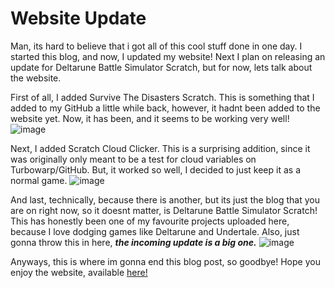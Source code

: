 # Website Update
Man, its hard to believe that i got all of this cool stuff done in one day. I started this blog, and now, I updated my website! Next I plan on releasing an update for Deltarune Battle Simulator Scratch, but for now, lets talk about the website.


First of all, I added Survive The Disasters Scratch. This is something that I added to my GitHub a little while back, however, it hadnt been added to the website yet. Now, it has been, and it seems to be working very well!
![image](https://user-images.githubusercontent.com/90058949/151441554-200b1204-f4ab-4306-a3a2-81bf8408dc1c.png)

Next, I added Scratch Cloud Clicker. This is a surprising addition, since it was originally only meant to be a test for cloud variables on Turbowarp/GitHub. But, it worked so well, I decided to just keep it as a normal game.
![image](https://user-images.githubusercontent.com/90058949/151441647-e9db15f6-2ef7-4732-8231-7eaa0f7c9ad7.png)

And last, technically, because there is another, but its just the blog that you are on right now, so it doesnt matter, is Deltarune Battle Simulator Scratch! This has honestly been one of my favourite projects uploaded here, because I love dodging games like Deltarune and Undertale. Also, just gonna throw this in here, ***the incoming update is a big one.***
![image](https://user-images.githubusercontent.com/90058949/151441719-c5f9eff5-f63d-4965-ac23-cf466ffd3042.png)

Anyways, this is where im gonna end this blog post, so goodbye! Hope you enjoy the website, available 
[here!](https://dbshorts.github.io/)
